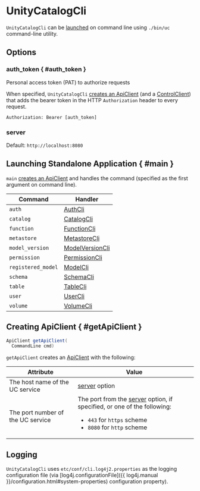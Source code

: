 # UnityCatalogCli

`UnityCatalogCli` can be [launched](#main) on command line using `./bin/uc` command-line utility.

## Options

### auth_token { #auth_token }

Personal access token (PAT) to authorize requests

When specified, `UnityCatalogCli` [creates an ApiClient](#getApiClient) (and a [ControlClient](#getControlClient)) that adds the bearer token in the HTTP `Authorization` header to every request.

```text
Authorization: Bearer [auth_token]
```

### server

Default: `http://localhost:8080`

## Launching Standalone Application { #main }

`main` [creates an ApiClient](#getApiClient) and handles the command (specified as the first argument on command line).

Command | Handler
-|-
 `auth` | [AuthCli](AuthCli.md)
 `catalog` | [CatalogCli](CatalogCli.md)
 `function` | [FunctionCli](FunctionCli.md)
 `metastore` | [MetastoreCli](MetastoreCli.md)
 `model_version` | [ModelVersionCli](ModelVersionCli.md)
 `permission` | [PermissionCli](PermissionCli.md)
 `registered_model` | [ModelCli](ModelCli.md)
 `schema` | [SchemaCli](SchemaCli.md)
 `table` | [TableCli](TableCli.md)
 `user` | [UserCli](UserCli.md)
 `volume` | [VolumeCli](VolumeCli.md)

## Creating ApiClient { #getApiClient }

```java
ApiClient getApiClient(
  CommandLine cmd)
```

`getApiClient` creates an [ApiClient](../client/ApiClient.md) with the following:

Attribute | Value
-|-
 The host name of the UC service | [server](#server) option
 The port number of the UC service | The port from the [server](#server) option, if specified, or one of the following: <ul><li>`443` for `https` scheme<li>`8080` for `http` scheme</ul>

## Logging

`UnityCatalogCli` uses `etc/conf/cli.log4j2.properties` as the logging configuration file (via [log4j.configurationFile]({{ log4j.manual }}/configuration.html#system-properties) configuration property).
